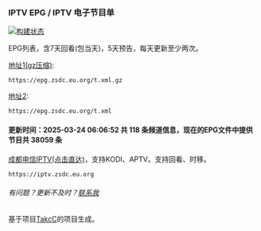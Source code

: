### IPTV EPG / IPTV 电子节目单 
[![构建状态](https://danzhu-01.coding.net/badges/cd-telecom-iptv/job/4743661/build.svg)](/)

EPG列表，含7天回看(包当天)，5天预告，每天更新至少两次。

[地址1(gz压缩)](https://epg.zsdc.eu.org/t.xml.gz): 

    https://epg.zsdc.eu.org/t.xml.gz

[地址2](https://epg.zsdc.eu.org/t.xml): 

    https://epg.zsdc.eu.org/t.xml

#### 更新时间：2025-03-24 06:06:52 共 118 条频道信息，现在的EPG文件中提供节目共 38059 条

[成都电信IPTV(点击直达)](https://iptv.zsdc.eu.org)，支持KODI、APTV。支持回看、时移。

    https://iptv.zsdc.eu.org

###### 有问题？更新不及时？[联系我](https://github.com/suzukua/epg/issues)

基于项目[TakcC](https://github.com/TakcC/PHP-EPG-Docker-Server)的项目生成。
